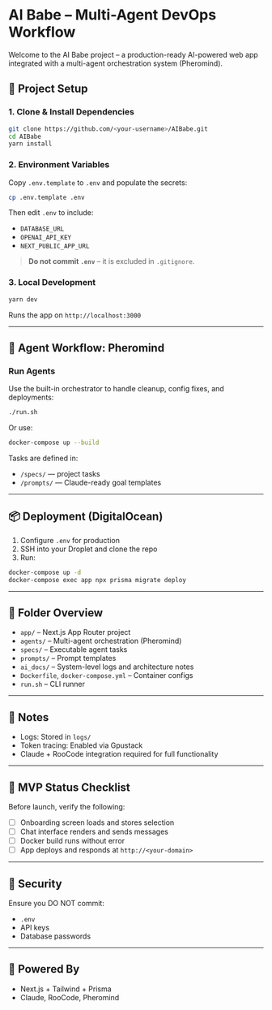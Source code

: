 # AI Babe – Multi-Agent DevOps Workflow

Welcome to the AI Babe project – a production-ready AI-powered web app integrated with a multi-agent orchestration system (Pheromind).

## 🔧 Project Setup

### 1. Clone & Install Dependencies
```bash
git clone https://github.com/<your-username>/AIBabe.git
cd AIBabe
yarn install
```

### 2. Environment Variables
Copy `.env.template` to `.env` and populate the secrets:
```bash
cp .env.template .env
```
Then edit `.env` to include:

- `DATABASE_URL`
- `OPENAI_API_KEY`
- `NEXT_PUBLIC_APP_URL`

> **Do not commit `.env`** – it is excluded in `.gitignore`.

### 3. Local Development
```bash
yarn dev
```
Runs the app on `http://localhost:3000`

---

## 🚀 Agent Workflow: Pheromind

### Run Agents
Use the built-in orchestrator to handle cleanup, config fixes, and deployments:

```bash
./run.sh
```

Or use:
```bash
docker-compose up --build
```

Tasks are defined in:
- `/specs/` — project tasks
- `/prompts/` — Claude-ready goal templates

---

## 📦 Deployment (DigitalOcean)

1. Configure `.env` for production
2. SSH into your Droplet and clone the repo
3. Run:
```bash
docker-compose up -d
docker-compose exec app npx prisma migrate deploy
```

---

## 📁 Folder Overview

- `app/` – Next.js App Router project
- `agents/` – Multi-agent orchestration (Pheromind)
- `specs/` – Executable agent tasks
- `prompts/` – Prompt templates
- `ai_docs/` – System-level logs and architecture notes
- `Dockerfile`, `docker-compose.yml` – Container configs
- `run.sh` – CLI runner

---

## 🧠 Notes

- Logs: Stored in `logs/`
- Token tracing: Enabled via Gpustack
- Claude + RooCode integration required for full functionality

---

## 🧪 MVP Status Checklist
Before launch, verify the following:
- [ ] Onboarding screen loads and stores selection
- [ ] Chat interface renders and sends messages
- [ ] Docker build runs without error
- [ ] App deploys and responds at `http://<your-domain>`

---

## 🔐 Security
Ensure you DO NOT commit:
- `.env`
- API keys
- Database passwords

---

## 🙌 Powered By
- Next.js + Tailwind + Prisma
- Claude, RooCode, Pheromind
